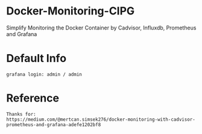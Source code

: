 # Docker-Monitoring-CIPG
Simplify Monitoring the Docker Container by Cadvisor, Influxdb, Prometheus and Grafana

# Default Info
```
grafana login: admin / admin
```

# Reference
```
Thanks for:
https://medium.com/@mertcan.simsek276/docker-monitoring-with-cadvisor-prometheus-and-grafana-adefe1202bf8
```
